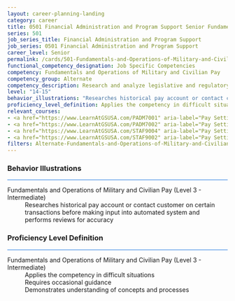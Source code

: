 ```yaml
---
layout: career-planning-landing
category: career
title: 0501 Financial Administration and Program Support Senior Fundamentals and Operations of Military and Civilian Pay
series: 501
job_series_title: Financial Administration and Program Support
job_series: 0501 Financial Administration and Program Support
career_level: Senior
permalink: /cards/501-Fundamentals-and-Operations-of-Military-and-Civilian-Pay-Senior
functional_competency_designation: Job Specific Competencies
competency: Fundamentals and Operations of Military and Civilian Pay
competency_group: Alternate
competency_description: Research and analyze legislative and regulatory guidance related to entitlements to ensure proper payments
level: "14-15"
behavior_illustrations: "Researches historical pay account or contact customer on certain transactions before making input into automated system and performs reviews for accuracy"
proficiency_level_definition: Applies the competency in difficult situations ? Requires occasional guidance ? Demonstrates understanding of concepts and processes
relevant_courses: 
- <a href="https://www.LearnAtGSUSA.com/PADM7001" aria-label="Pay Setting for FWS Positions (PADM7001), GSU - https://www.LearnAtGSUSA.com/PADM7001">Pay Setting for FWS Positions (PADM7001), GSU</a>
- <a href="https://www.LearnAtGSUSA.com/PADM7002" aria-label="Pay Setting for GS Positions (PADM7002), GSU - https://www.LearnAtGSUSA.com/PADM7002">Pay Setting for GS Positions (PADM7002), GSU</a>
- <a href="https://www.LearnAtGSUSA.com/STAF9004" aria-label="Pay Setting&#58; Federal Wage System (STAF9004), GSU - https://www.LearnAtGSUSA.com/STAF9004">Pay Setting&#58; Federal Wage System (STAF9004), GSU</a>
- <a href="https://www.LearnAtGSUSA.com/STAF9002" aria-label="Pay Setting&#58; General Schedule (STAF9002), GSU - https://www.LearnAtGSUSA.com/STAF9002">Pay Setting&#58; General Schedule (STAF9002), GSU</a>
filters: Alternate-Fundamentals-and-Operations-of-Military-and-Civilian-Pay GS-14-15 series-0501
---
```


<div class="desktop:grid-col-6 margin-y-3">
  <div class="border-top-2 bg-white padding-3 shadow-5 height-full members-hover border-1px button-border border-top-blue radius-lg card-text-color">
    <h3>Behavior Illustrations</h3>
    <hr style="background-color: #1b74e0 !important;"/>
    <dl class="text-base card-content-color"><dt>Fundamentals and Operations of Military and Civilian Pay (Level 3 - Intermediate)</dt><dd>Researches historical pay account or contact customer on certain transactions before making input into automated system and performs reviews for accuracy</dd></dl>
  </div>
</div>
<div class="desktop:grid-col-6 margin-y-3">
  <div class="border-top-2 bg-white padding-3 shadow-5 height-full members-hover border-1px button-border border-top-blue radius-lg card-text-color">
    <h3>Proficiency Level Definition</h3>
     <hr style="background-color: #1b74e0 !important;"/>
    <dl class="text-base card-content-color"><dt>Fundamentals and Operations of Military and Civilian Pay (Level 3 - Intermediate)</dt><dd>Applies the competency in difficult situations </dd><dd> Requires occasional guidance </dd><dd> Demonstrates understanding of concepts and processes</dd></dl>
  </div>
</div>